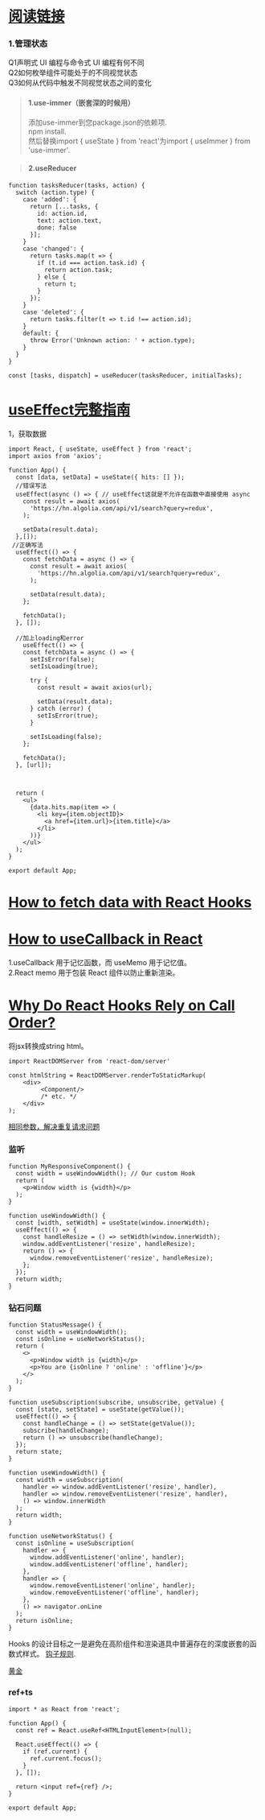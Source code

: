 [阅读链接](https://beta.reactjs.org/learn)  
==== 
### 1.管理状态  
Q1声明式 UI 编程与命令式 UI 编程有何不同  
Q2如何枚举组件可能处于的不同视觉状态  
Q3如何从代码中触发不同视觉状态之间的变化  

> #### 1.use-immer（嵌套深的时候用）
> 
>  添加use-immer到您package.json的依赖项.   
>  npm install.   
>  然后替换import { useState } from 'react'为import { useImmer } from 'use-immer'.   

> #### 2.useReducer

```
function tasksReducer(tasks, action) {
  switch (action.type) {
    case 'added': {
      return [...tasks, {
        id: action.id,
        text: action.text,
        done: false
      }];
    }
    case 'changed': {
      return tasks.map(t => {
        if (t.id === action.task.id) {
          return action.task;
        } else {
          return t;
        }
      });
    }
    case 'deleted': {
      return tasks.filter(t => t.id !== action.id);
    }
    default: {
      throw Error('Unknown action: ' + action.type);
    }
  }
}
```
```
const [tasks, dispatch] = useReducer(tasksReducer, initialTasks);
```

[useEffect完整指南](https://overreacted.io/a-complete-guide-to-useeffect/)
==== 
1，获取数据
```
import React, { useState, useEffect } from 'react';
import axios from 'axios';

function App() {
  const [data, setData] = useState({ hits: [] });
  //错误写法
  useEffect(async () => { // useEffect这就是不允许在函数中直接使用 async 
    const result = await axios(
      'https://hn.algolia.com/api/v1/search?query=redux',
    );

    setData(result.data);
  },[]);
 //正确写法
  useEffect(() => {
    const fetchData = async () => {
      const result = await axios(
        'https://hn.algolia.com/api/v1/search?query=redux',
      );

      setData(result.data);
    };

    fetchData();
  }, []);
  
  //加上loading和error
    useEffect(() => {
    const fetchData = async () => {
      setIsError(false);
      setIsLoading(true);

      try {
        const result = await axios(url);

        setData(result.data);
      } catch (error) {
        setIsError(true);
      }

      setIsLoading(false);
    };

    fetchData();
  }, [url]);

  
  
  return (
    <ul>
      {data.hits.map(item => (
        <li key={item.objectID}>
          <a href={item.url}>{item.title}</a>
        </li>
      ))}
    </ul>
  );
}

export default App;
```

[How to fetch data with React Hooks](https://www.robinwieruch.de/react-hooks-fetch-data/)
===
[How to useCallback in React](https://www.robinwieruch.de/react-usecallback-hook/)
===

1.useCallback 用于记忆函数，而 useMemo 用于记忆值。  
2.React memo 用于包装 React 组件以防止重新渲染。  


[Why Do React Hooks Rely on Call Order?](https://overreacted.io/why-do-hooks-rely-on-call-order/)
===


将jsx转换成string html。
```
import ReactDOMServer from 'react-dom/server'

const htmlString = ReactDOMServer.renderToStaticMarkup(
    <div>
         <Component/>
         /* etc. */
    </div>
);
```
[相同参数，解决重复请求问题](https://github.com/alexreardon/memoize-one)

### 监听
```
function MyResponsiveComponent() {
  const width = useWindowWidth(); // Our custom Hook
  return (
    <p>Window width is {width}</p>
  );
}

function useWindowWidth() {
  const [width, setWidth] = useState(window.innerWidth);
  useEffect(() => {
    const handleResize = () => setWidth(window.innerWidth);
    window.addEventListener('resize', handleResize);
    return () => {
      window.removeEventListener('resize', handleResize);
    };
  });
  return width;
}
```
### 钻石问题
```
function StatusMessage() {
  const width = useWindowWidth();
  const isOnline = useNetworkStatus();
  return (
    <>
      <p>Window width is {width}</p>
      <p>You are {isOnline ? 'online' : 'offline'}</p>
    </>
  );
}

function useSubscription(subscribe, unsubscribe, getValue) {
  const [state, setState] = useState(getValue());
  useEffect(() => {
    const handleChange = () => setState(getValue());
    subscribe(handleChange);
    return () => unsubscribe(handleChange);
  });
  return state;
}

function useWindowWidth() {
  const width = useSubscription(
    handler => window.addEventListener('resize', handler),
    handler => window.removeEventListener('resize', handler),
    () => window.innerWidth
  );
  return width;
}

function useNetworkStatus() {
  const isOnline = useSubscription(
    handler => {
      window.addEventListener('online', handler);
      window.addEventListener('offline', handler);
    },
    handler => {
      window.removeEventListener('online', handler);
      window.removeEventListener('offline', handler);
    },
    () => navigator.onLine
  );
  return isOnline;
}
```
Hooks 的设计目标之一是避免在高阶组件和渲染道具中普遍存在的深度嵌套的函数式样式。
[钩子规则](https://reactjs.org/docs/hooks-rules.html). 

[黄金](https://www.robinwieruch.de/blog/)

### ref+ts
```
import * as React from 'react';

function App() {
  const ref = React.useRef<HTMLInputElement>(null);

  React.useEffect(() => {
    if (ref.current) {
      ref.current.focus();
    }
  }, []);

  return <input ref={ref} />;
}

export default App;
```
